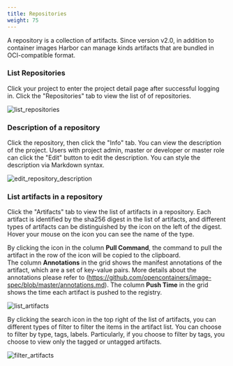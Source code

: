 ```yaml
---
title: Repositories
weight: 75
---
```


A repository is a collection of artifacts.  Since version v2.0, in addition to container images Harbor can manage kinds 
artifacts that are bundled in OCI-compatible format.

### List Repositories

Click your project to enter the project detail page after successful logging in.  Click the "Repositories" tab to view the list of of repositories. 

![list_repositories](../../../img/list-repositories.png)

### Description of a repository

Click the repository, then click the "Info" tab.  You can view the description of the project.  Users with project admin, master or developer or master role can click the "Edit" button to edit the description.  You can style the description via Markdown syntax.

![edit_repository_description](../../../img/edit-repository-description.png)

### List artifacts in a repository

Click the "Artifacts" tab to view the list of artifacts in a repository.
Each artifact is identified by the sha256 digest in the list of artifacts, and different types of artifacts can be distinguished by the icon on the left of the digest.  Hover your mouse on the icon you can see the name of the type.  

By clicking the icon in the column **Pull Command**, the command to pull the artifact in the row of the icon will be copied to the clipboard.  
The column **Annotations** in the grid shows the manifest annotations of the artifact, which are a set of key-value pairs.  More details about the annotations please refer to (https://github.com/opencontainers/image-spec/blob/master/annotations.md).
The column **Push Time** in the grid shows the time each artifact is pushed to the registry.

![list_artifacts](../../../img/list-artifacts.png)

By clicking the search icon in the top right of the list of artifacts, you can different types of filter to filter the items in the artifact list.  You can choose to filter by type, tags, labels.  Particularly, if you choose to filter by tags, you choose to view only the tagged or untagged artifacts.

![filter_artifacts](../../../img/filter-artifacts.png)
